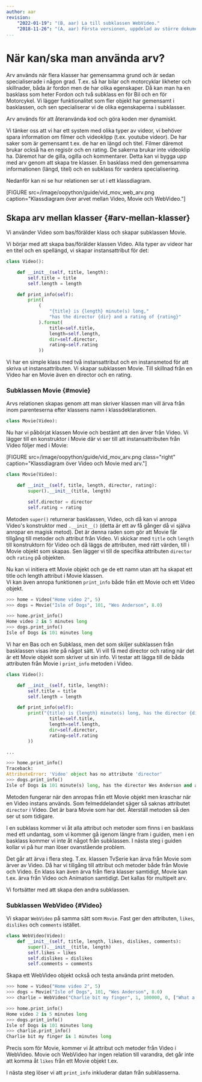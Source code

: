 ```yaml
---
author: aar
revision:
    "2022-01-19": "(B, aar) La till subklassen WebVideo."
    "2018-11-26": "(A, aar) Första versionen, uppdelad av större dokument."
...
```

När kan/ska man använda arv?
==================================

Arv används när flera klasser har gemensamma grund och är sedan specialiserade i någon grad. T.ex. så har bilar och motorcyklar likheter och skillnader, båda är fordon men de har olika egenskaper. Då kan man ha en basklass som heter Fordon och två subklass en för Bil och en för Motorcykel.
Vi lägger funktionalitet som fler objekt har gemensamt i basklassen, och sen specialiserar vi de olika egenskaperna i subklasser.

Arv används för att återanvända kod och göra koden mer dynamiskt.

<!-- more -->

Vi tänker oss att vi har ett system med olika typer av videor, vi behöver spara information om filmer och videoklipp (t.ex. youtube videor). De har saker som är gemensamt t.ex. de har en längd och titel. Filmer däremot brukar också ha en regisör och en rating. De sakerna brukar inte videoklip ha. Däremot har de gilla, ogilla och kommentarer. Detta kan vi bygga upp med arv genom att skapa tre klasser. En basklass med den gemensamma informationen (längd, titel) och en subklass för vardera specialisering.

Nedanför kan ni se hur relationen ser ut i ett klassdiagram.

[FIGURE src=/image/oopython/guide/vid_mov_web_arv.png caption="Klassdiagram över arvet mellan Video, Movie och WebVideo."]



Skapa arv mellan klasser {#arv-mellan-klasser}
--------------------------------------------------

Vi använder Video som bas/förälder klass och skapar subklassen Movie.

Vi börjar med att skapa bas/förälder klassen Video. Alla typer av videor har en titel och en spellängd, vi skapar instansattribut för det:

```python
class Video():

    def __init__(self, title, length):
        self.title = title
        self.length = length

    def print_info(self):
        print(
            (
                "{title} is {length} minute(s) long,"
                "has the director {dir} and a rating of {rating}"
            ).format(
                title=self.title,
                length=self.length,
                dir=self.director,
                rating=self.rating
            ))
```

Vi har en simple klass med två instansattribut och en instansmetod för att skriva ut instansattributen. Vi skapar subklassen Movie. Till skillnad från en Video har en Movie även en director och en rating.



### Subklassen Movie {#movie}

Arvs relationen skapas genom att man skriver klassen man vill ärva från inom parenteserna efter klassens namn i klassdeklarationen.
```python
class Movie(Video):
```

Nu har vi påbörjat klassen Movie och bestämt att den ärver från Video. Vi lägger till en konstruktor i Movie där vi ser till att instansattributen från Video följer med i Movie:

[FIGURE src=/image/oopython/guide/vid_mov_arv.png class="right" caption="Klassdiagram över Video och Movie med arv."]

```python
class Movie(Video):

    def __init__(self, title, length, director, rating):
        super().__init__(title, length)

        self.director = director
        self.rating = rating
```

Metoden `super()` returnerar basklassen, Video, och då kan vi anropa Video's konstruktor med `.__init__()` (detta är ett av få gånger då vi själva anropar en magisk metod). Det är denna raden som gör att Movie får tillgång till metoder och attribut från Video. Vi skickar med `title` och `length` till konstruktorn för Video och då läggs de attributen, med rätt värden, till i Movie objekt som skapas. Sen lägger vi till de specifika attributen `director` och `rating` på objekten.

Nu kan vi initiera ett Movie objekt och ge de ett namn utan att ha skapat ett title och length attribut i Movie klassen.  
Vi kan även anropa funktionen `print_info` både från ett Movie och ett Video objekt.

```python
>>> home = Video("Home video 2", 5)
>>> dogs = Movie("Isle of Dogs", 101, "Wes Anderson", 8.0)

>>> home.print_info()
Home video 2 is 5 minutes long
>>> dogs.print_info()
Isle of Dogs is 101 minutes long
```

Vi har en Bas och en Subklass, men det som skiljer subklassen från basklassen visas inte på något sätt. Vi vill få med director och rating när det är ett Movie objekt som skriver ut sin info. Vi testar att lägga till de båda attributen från Movie i `print_info` metoden i Video.  

```python
class Video():

    def __init__(self, title, length):
        self.title = title
        self.length = length

    def print_info(self):
        print("{title} is {length} minute(s) long, has the director {dir} and a rating of {rating}".format(
                title=self.title,
                length=self.length,
                dir=self.director,
                rating=self.rating
        ))

...

>>> home.print_info()
Traceback:
AttributeError: 'Video' object has no attribute 'director'
>>> dogs.print_info()
Isle of Dogs is 101 minute(s) long, has the director Wes Anderson and a rating of 8.0
```

Metoden fungerar när den anropas från ett Movie objekt men kraschar när en Video instans används. Som felmeddelandet säger så saknas attributet `director` i Video. Det är bara Movie som har det. Återställ metoden så den ser ut som tidigare.

I en subklass kommer vi åt alla attribut och metoder som finns i en basklass med ett undantag, som vi kommer gå igenom längre fram i guiden, men i en basklass kommer vi inte åt något från subklassen. I nästa steg i guiden kollar vi på hur man löser ovanstående problem.

Det går att ärva i flera steg. T.ex. klassen TvSerie kan ärva från Movie som ärver av Video. Då har vi tillgång till attribut och metoder både från Movie och Video. En klass kan även ärva från flera klasser samtidigt, Movie kan t.ex. ärva från Video och Animation samtidigt. Det kallas för multipelt arv.

Vi fortsätter med att skapa den andra subklassen.



### Subklassen WebVideo {#Video}

Vi skapar `WebVideo` på samma sätt som `Movie`. Fast ger den attributen, `likes`, `dislikes` och `comments` istället.

```python
class WebVideo(Video):
    def __init__(self, title, length, likes, dislikes, comments):
        super().__init__(title, length)
        self.likes = likes
        self.dislikes = dislikes
        self.comments = comments
```

Skapa ett WebVideo objekt också och testa använda print metoden.

```python
>>> home = Video("Home video 2", 5)
>>> dogs = Movie("Isle of Dogs", 101, "Wes Anderson", 8.0)
>>> charlie = WebVideo("Charlie bit my finger", 1, 100000, 0, ["What a funny clip", "Amazing"])

>>> home.print_info()
Home video 2 is 5 minutes long
>>> dogs.print_info()
Isle of Dogs is 101 minutes long
>>> charlie.print_info()
Charlie bit my finger is 1 minutes long
```

Precis som för Movie, kommer vi åt attribut och metoder från Video i WebVideo. Movie och WebVideo har ingen relation till varandra, det går inte att komma åt `likes` från ett Movie objekt t.ex.

I nästa steg löser vi att `print_info` inkluderar datan från subklasserna.
